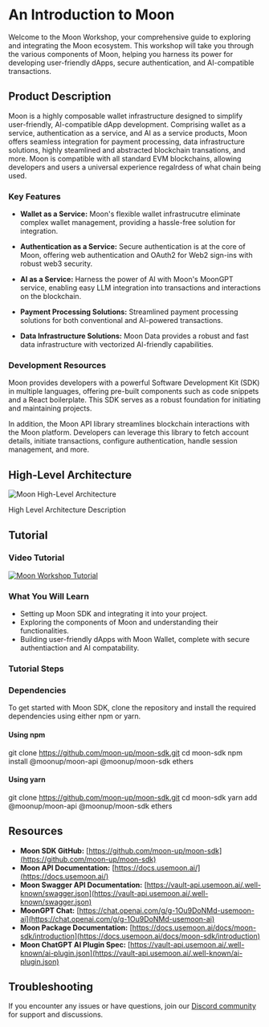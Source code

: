 # An Introduction to Moon

Welcome to the Moon Workshop, your comprehensive guide to exploring and integrating the Moon ecosystem. This workshop will take you through the various components of Moon, helping you harness its power for developing user-friendly dApps, secure authentication, and AI-compatible transactions.

## Product Description

Moon is a highly composable wallet infrastructure designed to simplify user-friendly, AI-compatible dApp development. Comprising wallet as a service, authentication as a service, and AI as a service products, Moon offers seamless integration for payment processing, data infrastructure solutions, highly steamlined and abstracted blockchain transations, and more. Moon is compatible with all standard EVM blockchains, allowing developers and users a universal experience regalrdess of what chain being used.

### Key Features

- **Wallet as a Service:** Moon's flexible wallet infrastrucutre eliminate complex wallet management, providing a hassle-free solution for integration.

- **Authentication as a Service:** Secure authentication is at the core of Moon, offering web authentication and OAuth2 for Web2 sign-ins with robust web3 security.

- **AI as a Service:** Harness the power of AI with Moon's MoonGPT service, enabling easy LLM integration into transactions and interactions on the blockchain.

- **Payment Processing Solutions:** Streamlined payment processing solutions for both conventional and AI-powered transactions.

- **Data Infrastructure Solutions:** Moon Data provides a robust and fast data infrastructure with vectorized AI-friendly capabilities.

### Development Resources

Moon provides developers with a powerful Software Development Kit (SDK) in multiple languages, offering pre-built components such as code snippets and a React boilerplate. This SDK serves as a robust foundation for initiating and maintaining projects.

In addition, the Moon API library streamlines blockchain interactions with the Moon platform. Developers can leverage this library to fetch account details, initiate transactions, configure authentication, handle session management, and more.

## High-Level Architecture

![Moon High-Level Architecture](link-to-architecture-image)

High Level Architecture Description

## Tutorial

### Video Tutorial

[![Moon Workshop Tutorial](link-to-tutorial-video-thumbnail)](link-to-tutorial-video)

### What You Will Learn

- Setting up Moon SDK and integrating it into your project.
- Exploring the components of Moon and understanding their functionalities.
- Building user-friendly dApps with Moon Wallet, complete with secure authentiaction and AI compatability.

### Tutorial Steps

### Dependencies

To get started with Moon SDK, clone the repository and install the required dependencies using either npm or yarn.

#### Using npm

git clone https://github.com/moon-up/moon-sdk.git
cd moon-sdk
npm install @moonup/moon-api @moonup/moon-sdk ethers

#### Using yarn

git clone https://github.com/moon-up/moon-sdk.git
cd moon-sdk
yarn add @moonup/moon-api @moonup/moon-sdk ethers

## Resources

- **Moon SDK GitHub:** [https://github.com/moon-up/moon-sdk](https://github.com/moon-up/moon-sdk)
- **Moon API Documentation:** [https://docs.usemoon.ai/](https://docs.usemoon.ai/)
-  **Moon Swagger API Documentation:** [https://vault-api.usemoon.ai/.well-known/swagger.json](https://vault-api.usemoon.ai/.well-known/swagger.json)
- **MoonGPT Chat:** [https://chat.openai.com/g/g-1Ou9DoNMd-usemoon-ai](https://chat.openai.com/g/g-1Ou9DoNMd-usemoon-ai)
- **Moon Package Documentation:** [https://docs.usemoon.ai/docs/moon-sdk/introduction](https://docs.usemoon.ai/docs/moon-sdk/introduction)
- **Moon ChatGPT AI Plugin Spec:** [https://vault-api.usemoon.ai/.well-known/ai-plugin.json](https://vault-api.usemoon.ai/.well-known/ai-plugin.json)

## Troubleshooting

If you encounter any issues or have questions, join our [Discord community](link-to-discord) for support and discussions.
